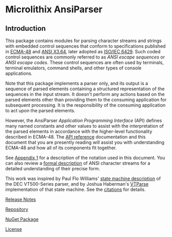 # Microlithix AnsiParser

## Introduction

This package contains modules for parsing character streams and strings with embedded control sequences that conform to specifications published in [ECMA-48](References.md#ecma-48) and [ANSI X3.64](References.md#ansi-x364), later adopted as [ISO/IEC 6429](References.md#isoiec-6429). Such coded control sequences are commonly referred to as *ANSI escape sequences* or *ANSI escape codes*. These control sequences are often used by terminals, terminal emulators, command shells, and other types of console applications.

Note that this package implements a parser only, and its output is a sequence of parsed elements containing a structured representation of the sequences in the input stream. It doesn't perform any actions based on the parsed elements other than providing them to the consuming application for subsequent processing. It is the responsibility of the consuming application to act upon the parsed elements.

However, the AnsiParser *Application Programming Interface* (API) defines many named constants and other values to assist with the interpretation of the parsed elements in accordance with the higher-level functionality described in ECMA-48. The [API reference](xref:Microlithix.Text.Ansi) documentation and this document that you are presently reading will assist you with understanding ECMA-48 and how all of its components fit together.

See [Appendix 1](Notation.md) for a description of the notation used in this document. You can also review a [formal description](FormalDescription.md) of ANSI character streams for a detailed understanding of their precise form.

This work was inspired by Paul Flo Williams' [state machine description](https://vt100.net/emu/dec_ansi_parser) of the DEC VT500-Series parser, and by Joshua Haberman's [VTParse](https://github.com/haberman/vtparse) implementation of that state machine. See the [citations](References.md#other-references) for details.

[Release Notes](https://github.com/microlithix/AnsiParser/blob/main/RELEASENOTES.md)

[Repository](https://github.com/microlithix/AnsiParser)

[NuGet Package](https://www.nuget.org/packages/Microlithix.AnsiParser/)

[License](LICENSE.md)
